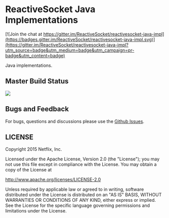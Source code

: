 # ReactiveSocket Java Implementations

[![Join the chat at https://gitter.im/ReactiveSocket/reactivesocket-java-impl](https://badges.gitter.im/ReactiveSocket/reactivesocket-java-impl.svg)](https://gitter.im/ReactiveSocket/reactivesocket-java-impl?utm_source=badge&utm_medium=badge&utm_campaign=pr-badge&utm_content=badge)

Java implementations.

## Master Build Status

<a href='https://travis-ci.org/ReactiveSocket/reactivesocket-java-impl/builds'><img src='https://travis-ci.org/ReactiveSocket/reactivesocket-java-impl.svg?branch=master'></a>

## Bugs and Feedback

For bugs, questions and discussions please use the [Github Issues](https://github.com/ReactiveSocket/reactivesocket-java-impl/issues).


## LICENSE

Copyright 2015 Netflix, Inc.

Licensed under the Apache License, Version 2.0 (the "License");
you may not use this file except in compliance with the License.
You may obtain a copy of the License at

<http://www.apache.org/licenses/LICENSE-2.0>

Unless required by applicable law or agreed to in writing, software
distributed under the License is distributed on an "AS IS" BASIS,
WITHOUT WARRANTIES OR CONDITIONS OF ANY KIND, either express or implied.
See the License for the specific language governing permissions and
limitations under the License.